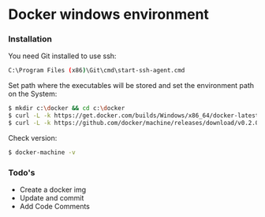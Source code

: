 # Docker windows environment

### Installation

You need Git installed to use ssh:

```sh
C:\Program Files (x86)\Git\cmd\start-ssh-agent.cmd
```

Set path where the executables will be stored and set the environment path on the System:


```sh
$ mkdir c:\docker && cd c:\docker
$ curl -L -k https://get.docker.com/builds/Windows/x86_64/docker-latest.exe > /docker/docker.exe
$ curl -L -k https://github.com/docker/machine/releases/download/v0.2.0/docker-machine_windows-amd64.exe > /docker/docker-machine.exe
```

Check version:

```sh
$ docker-machine -v
```

### Todo's

 - Create a docker img
 - Update and commit 
 - Add Code Comments
